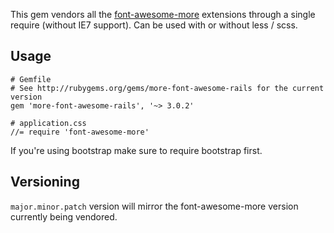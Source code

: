This gem vendors all the [font-awesome-more](http://gregoryloucas.github.io/Font-Awesome-More/) extensions through a single require (without IE7 support).  Can be used with or without less / scss.

## Usage

```
# Gemfile
# See http://rubygems.org/gems/more-font-awesome-rails for the current version
gem 'more-font-awesome-rails', '~> 3.0.2'

# application.css
//= require 'font-awesome-more'
```

If you're using bootstrap make sure to require bootstrap first.

## Versioning

`major.minor.patch` version will mirror the font-awesome-more version currently being vendored.
